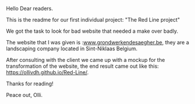Hello Dear readers. 

This is the readme for our first individual project: "The Red Line project"

We got the task to look for bad website that needed a make over badly.

The website that I was given is :www.grondwerkendesaegher.be, they are a landscaping company located in Sint-Niklaas Belgium. 

After consulting with the client we came up with a mockup for the transformation of the website,
the end result came out like this: https://ollivdh.github.io/Red-Line/. 

Thanks for reading! 

Peace out, Olli.
